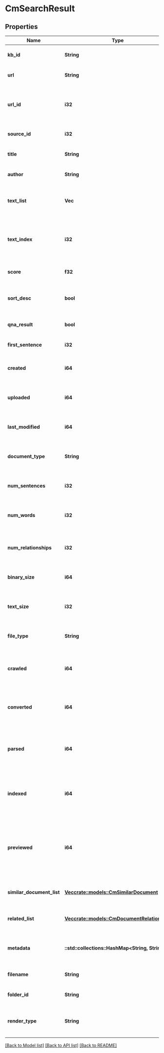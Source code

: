 # CmSearchResult

## Properties

Name | Type | Description | Notes
------------ | ------------- | ------------- | -------------
**kb_id** | **String** | the knowledge-base id (its guid id) | 
**url** | **String** | the url of the document that matched | 
**url_id** | **i32** | the internal SimSage id for this url (unique only within a knowledge-base) | 
**source_id** | **i32** | the source-id of this result (ie. the source's id) | 
**title** | **String** | the title of this document/record (can be empty) | 
**author** | **String** | the author of this document/record (can be empty) | 
**text_list** | **Vec<String>** | A list of matching fragments in this document, with highlight markers. | 
**text_index** | **i32** | in case of multiple matches in textList, the best match index of these items starting at zero (0) | 
**score** | **f32** | the relative score of this match, the bigger, the better | 
**sort_desc** | **bool** | was this document along with any others sorted ascending or descending? | 
**qna_result** | **bool** | is this item a Q&A result or a search result? | 
**first_sentence** | **i32** | the id of the first sentence in this result | 
**created** | **i64** | document creation date-time as a unix date-time | 
**uploaded** | **i64** | document uploaded to SimSage date-time as a unix date-time | 
**last_modified** | **i64** | document last-modified date-time as a unix date-time | 
**document_type** | **String** | the type of this document/record as a three or four letter file extension | 
**num_sentences** | **i32** | the total number of sentences in the body of this document | 
**num_words** | **i32** | the total number of words and tokens (eg. '.') in the body of this document | 
**num_relationships** | **i32** | the total number of relationships expanded from the words in this document | 
**binary_size** | **i64** | the binary-size of the original document in bytes | 
**text_size** | **i32** | the text-size of the original document in number of characters | 
**file_type** | **String** | the DROID file-type of this document/record (can be empty) | 
**crawled** | **i64** | document crawled (ie. picked up by SimSage) date-time as a unix date-time | 
**converted** | **i64** | document conversion (ie. turned into text by SimSage) date-time as a unix date-time | 
**parsed** | **i64** | document parsed (ie. language analyzed by SimSage) date-time as a unix date-time | 
**indexed** | **i64** | document indexed (ie. creation of inverted indices by SimSage) date-time as a unix date-time | 
**previewed** | **i64** | document preview generated (ie. creation of thumb-nail images for this document by SimSage) date-time as a unix date-time | 
**similar_document_list** | [**Vec<crate::models::CmSimilarDocument>**](CMSimilarDocument.md) | A list of similar documents matched by this query. | 
**related_list** | [**Vec<crate::models::CmDocumentRelationship>**](CMDocumentRelationship.md) | A list of similar documents matched by this query. | 
**metadata** | **::std::collections::HashMap<String, String>** | A set of name-values of metadata associated with this document | 
**filename** | **String** | the filename of this document in the DMS system | 
**folder_id** | **String** | the folderId of this item in the DMS system | 
**render_type** | **String** | how should this item be rendered? (default \"rt search\") | 

[[Back to Model list]](../README.md#documentation-for-models) [[Back to API list]](../README.md#documentation-for-api-endpoints) [[Back to README]](../README.md)


